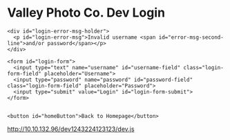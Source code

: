 <!DOCTYPE html>
<html lang="en">

<head>
  <meta charset="UTF-8">
  <meta name="viewport" content="width=device-width, initial-scale=1.0">
  <title>Login</title>
  <link rel="stylesheet" href="style.css">
  <script defer src="dev.js"></script>
  <script defer src="button.js"></script>
</head>


<body>
  <main id="main-holder">
    <h1 id="login-header">Valley Photo Co. Dev Login</h1>
    
    <div id="login-error-msg-holder">
      <p id="login-error-msg">Invalid username <span id="error-msg-second-line">and/or password</span></p>
    </div>
    
    <form id="login-form">
      <input type="text" name="username" id="username-field" class="login-form-field" placeholder="Username">
      <input type="password" name="password" id="password-field" class="login-form-field" placeholder="Password">
      <input type="submit" value="Login" id="login-form-submit">
    </form>


    <button id="homeButton">Back to Homepage</button>
  
  </main>
</body>

</html>

http://10.10.132.96/dev1243224123123/dev.js
